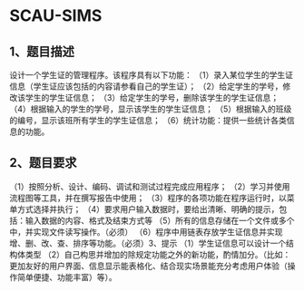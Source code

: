 # SCAU-SIMS
## 1、题目描述
   设计一个学生证的管理程序。该程序具有以下功能：
   （1）录入某位学生的学生证信息（学生证应该包括的内容请参看自己的学生证）；
   （2）给定学生的学号，修改该学生的学生证信息；
   （3）给定学生的学号，删除该学生的学生证信息；
   （4）根据输入的学生的学号，显示该学生的学生证信息；
   （5）根据输入的班级的编号，显示该班所有学生的学生证信息；
   （6）统计功能：提供一些统计各类信息的功能。
## 2、题目要求
   （1）按照分析、设计、编码、调试和测试过程完成应用程序；
   （2）学习并使用流程图等工具，并在撰写报告中使用；
   （3）程序的各项功能在程序运行时，以菜单方式选择并执行；
   （4）要求用户输入数据时，要给出清晰、明确的提示，包括：输入数据的内容、格式及结束方式等
   （5）所有的信息存储在一个文件或多个中，并实现文件读写操作。（必须）
   （6）程序中用链表存放学生证信息并实现增、删、改、查、排序等功能。（必须）3、提示
   （1）学生证信息可以设计一个结构体类型
 （2）自己构思并增加的除规定功能之外的新功能，酌情加分。（比如：更加友好的用户界面、信息显示能表格化、结合现实场景能充分考虑用户体验（操作简单便捷、功能丰富）等）。
